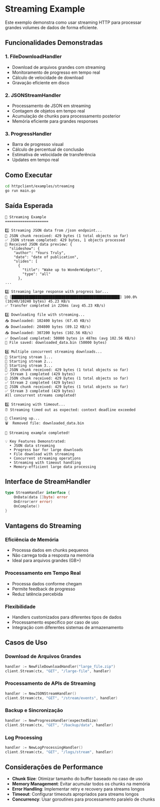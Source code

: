 # Streaming Example

Este exemplo demonstra como usar streaming HTTP para processar grandes volumes de dados de forma eficiente.

## Funcionalidades Demonstradas

### 1. **FileDownloadHandler**
- Download de arquivos grandes com streaming
- Monitoramento de progresso em tempo real
- Cálculo de velocidade de download
- Gravação eficiente em disco

### 2. **JSONStreamHandler**
- Processamento de JSON em streaming
- Contagem de objetos em tempo real
- Acumulação de chunks para processamento posterior
- Memória eficiente para grandes responses

### 3. **ProgressHandler**
- Barra de progresso visual
- Cálculo de percentual de conclusão
- Estimativa de velocidade de transferência
- Updates em tempo real

## Como Executar

```bash
cd httpclient/examples/streaming
go run main.go
```

## Saída Esperada

```
🌊 Streaming Example
====================

1️⃣ Streaming JSON data from /json endpoint...
📄 JSON chunk received: 429 bytes (1 total objects so far)
✅ JSON stream completed: 429 bytes, 1 objects processed
📄 Received JSON data preview: {
  "slideshow": {
    "author": "Yours Truly",
    "date": "date of publication",
    "slides": [
      {
        "title": "Wake up to WonderWidgets!",
        "type": "all"
      },
...

2️⃣ Streaming large response with progress bar...
🔄 [██████████████████████████████████████████████████] 100.0% (10240/10240 bytes) 45.23 KB/s
✅ Transfer completed in 226ms (avg 45.23 KB/s)

3️⃣ Downloading file with streaming...
📥 Downloaded: 102400 bytes (67.45 KB/s)
📥 Downloaded: 204800 bytes (89.12 KB/s)
📥 Downloaded: 307200 bytes (102.56 KB/s)
✅ Download completed: 50000 bytes in 487ms (avg 102.56 KB/s)
📁 File saved: downloaded_data.bin (50000 bytes)

4️⃣ Multiple concurrent streaming downloads...
🚀 Starting stream 1...
🚀 Starting stream 2...
🚀 Starting stream 3...
📄 JSON chunk received: 429 bytes (1 total objects so far)
✅ Stream 1 completed (429 bytes)
📄 JSON chunk received: 429 bytes (1 total objects so far)
✅ Stream 2 completed (429 bytes)
📄 JSON chunk received: 429 bytes (1 total objects so far)
✅ Stream 3 completed (429 bytes)
All concurrent streams completed!

5️⃣ Streaming with timeout...
⏰ Streaming timed out as expected: context deadline exceeded

🧹 Cleaning up...
🗑️  Removed file: downloaded_data.bin

🎉 Streaming example completed!

💡 Key Features Demonstrated:
  • JSON data streaming
  • Progress bar for large downloads
  • File download with streaming
  • Concurrent streaming operations
  • Streaming with timeout handling
  • Memory-efficient large data processing
```

## Interface de StreamHandler

```go
type StreamHandler interface {
    OnData(data []byte) error
    OnError(err error)
    OnComplete()
}
```

## Vantagens do Streaming

### **Eficiência de Memória**
- Processa dados em chunks pequenos
- Não carrega toda a resposta na memória
- Ideal para arquivos grandes (GB+)

### **Processamento em Tempo Real**
- Processa dados conforme chegam
- Permite feedback de progresso
- Reduz latência percebida

### **Flexibilidade**
- Handlers customizados para diferentes tipos de dados
- Processamento específico por caso de uso
- Integração com diferentes sistemas de armazenamento

## Casos de Uso

### **Download de Arquivos Grandes**
```go
handler := NewFileDownloadHandler("large_file.zip")
client.Stream(ctx, "GET", "/large-file", handler)
```

### **Processamento de APIs de Streaming**
```go
handler := NewJSONStreamHandler()
client.Stream(ctx, "GET", "/stream/events", handler)
```

### **Backup e Sincronização**
```go
handler := NewProgressHandler(expectedSize)
client.Stream(ctx, "GET", "/backup/data", handler)
```

### **Log Processing**
```go
handler := NewLogProcessingHandler()
client.Stream(ctx, "GET", "/logs/stream", handler)
```

## Considerações de Performance

- **Chunk Size**: Otimizar tamanho do buffer baseado no caso de uso
- **Memory Management**: Evitar acumular todos os chunks na memória
- **Error Handling**: Implementar retry e recovery para streams longos
- **Timeout**: Configurar timeouts apropriados para streams longos
- **Concurrency**: Usar goroutines para processamento paralelo de chunks
